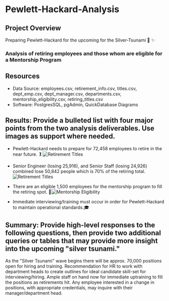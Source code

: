 # Pewlett-Hackard-Analysis

## Project Overview
Preparing Pewlett-Hackard for the upcoming for the Silver-Tsunami :older_adult:	:sparkles:
### Analysis of retiring employees and those whom are eligible for a Mentorship Program

## Resources
- Data Source: employees.csv, retirement_info.csv, titles.csv, dept_emp.csv, dept_manager.csv, departments.csv, mentorship_eligibility.csv, retiring_titles.csv
- Software: PostgresSQL, pgAdmin, QuickDatabase Diagrams

## Results: Provide a bulleted list with four major points from the two analysis deliverables. Use images as support where needed.
- Pewlett-Hackard needs to prepare for 72,458 employees to retire in the near future. :golfing: ![Retirement Titles](https://user-images.githubusercontent.com/106544424/181399839-2e0b8579-ef9d-4882-911e-7f6e4f7cc319.png)

- Senior Engineer (losing 25,916), and Senior Staff (losing 24,926) combined lose 50,842 people which is 70% of the retiring total.![Retirement Titles](https://user-images.githubusercontent.com/106544424/181399800-b739da3f-66d6-4206-bb7e-aa2b1f7f281c.png)

- There are an eligible 1,500 employees for the mentorship program to fill the retiring spot. :card_index:![Mentorship Eligibility](https://user-images.githubusercontent.com/106544424/181399778-75b1c365-3665-40ed-96af-885f252a812d.png)

- Immediate interviewing/training must occur in order for Pewlett-Hackard to maintain operational standards.:mortar_board:

## Summary: Provide high-level responses to the following questions, then provide two additional queries or tables that may provide more insight into the upcoming "silver tsunami."
As the "Silver Tsunami" wave begins there will be approx. 70,000 positions open for hiring and training. Recommendation for HR to work with department heads to create outlines for ideal candidate skill-set for interviewing/hiring.
Ample staff on hand now for immediate uptraining to fill the positions as retirements hit.
Any employee interested in a change in positions, with appropriate credentials, may inquire with their manager/department head.





